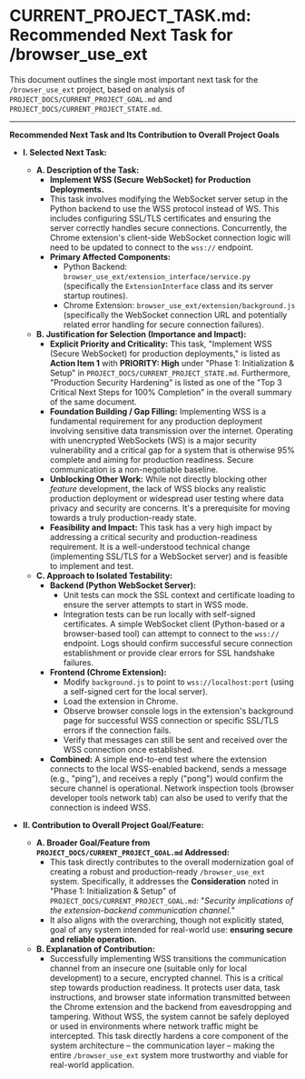 # CURRENT_PROJECT_TASK.md: Recommended Next Task for /browser_use_ext

This document outlines the single most important next task for the `/browser_use_ext` project, based on analysis of `PROJECT_DOCS/CURRENT_PROJECT_GOAL.md` and `PROJECT_DOCS/CURRENT_PROJECT_STATE.md`.

---

**Recommended Next Task and Its Contribution to Overall Project Goals**

*   **I. Selected Next Task:**
    *   **A. Description of the Task:**
        *   **Implement WSS (Secure WebSocket) for Production Deployments.**
        *   This task involves modifying the WebSocket server setup in the Python backend to use the WSS protocol instead of WS. This includes configuring SSL/TLS certificates and ensuring the server correctly handles secure connections. Concurrently, the Chrome extension\'s client-side WebSocket connection logic will need to be updated to connect to the `wss://` endpoint.
        *   **Primary Affected Components:**
            *   Python Backend: `browser_use_ext/extension_interface/service.py` (specifically the `ExtensionInterface` class and its server startup routines).
            *   Chrome Extension: `browser_use_ext/extension/background.js` (specifically the WebSocket connection URL and potentially related error handling for secure connection failures).
    *   **B. Justification for Selection (Importance and Impact):**
        *   **Explicit Priority and Criticality:** This task, "Implement WSS (Secure WebSocket) for production deployments," is listed as **Action Item 1** with **PRIORITY: High** under "Phase 1: Initialization & Setup" in `PROJECT_DOCS/CURRENT_PROJECT_STATE.md`. Furthermore, "Production Security Hardening" is listed as one of the "Top 3 Critical Next Steps for 100% Completion" in the overall summary of the same document.
        *   **Foundation Building / Gap Filling:** Implementing WSS is a fundamental requirement for any production deployment involving sensitive data transmission over the internet. Operating with unencrypted WebSockets (WS) is a major security vulnerability and a critical gap for a system that is otherwise 95% complete and aiming for production readiness. Secure communication is a non-negotiable baseline.
        *   **Unblocking Other Work:** While not directly blocking other *feature* development, the lack of WSS blocks any realistic production deployment or widespread user testing where data privacy and security are concerns. It\'s a prerequisite for moving towards a truly production-ready state.
        *   **Feasibility and Impact:** This task has a very high impact by addressing a critical security and production-readiness requirement. It is a well-understood technical change (implementing SSL/TLS for a WebSocket server) and is feasible to implement and test.
    *   **C. Approach to Isolated Testability:**
        *   **Backend (Python WebSocket Server):**
            *   Unit tests can mock the SSL context and certificate loading to ensure the server attempts to start in WSS mode.
            *   Integration tests can be run locally with self-signed certificates. A simple WebSocket client (Python-based or a browser-based tool) can attempt to connect to the `wss://` endpoint. Logs should confirm successful secure connection establishment or provide clear errors for SSL handshake failures.
        *   **Frontend (Chrome Extension):**
            *   Modify `background.js` to point to `wss://localhost:port` (using a self-signed cert for the local server).
            *   Load the extension in Chrome.
            *   Observe browser console logs in the extension\'s background page for successful WSS connection or specific SSL/TLS errors if the connection fails.
            *   Verify that messages can still be sent and received over the WSS connection once established.
        *   **Combined:** A simple end-to-end test where the extension connects to the local WSS-enabled backend, sends a message (e.g., "ping"), and receives a reply ("pong") would confirm the secure channel is operational. Network inspection tools (browser developer tools network tab) can also be used to verify that the connection is indeed WSS.

*   **II. Contribution to Overall Project Goal/Feature:**
    *   **A. Broader Goal/Feature from `PROJECT_DOCS/CURRENT_PROJECT_GOAL.md` Addressed:**
        *   This task directly contributes to the overall modernization goal of creating a robust and production-ready `/browser_use_ext` system. Specifically, it addresses the **Consideration** noted in "Phase 1: Initialization & Setup" of `PROJECT_DOCS/CURRENT_PROJECT_GOAL.md`: "_Security implications of the extension-backend communication channel._"
        *   It also aligns with the overarching, though not explicitly stated, goal of any system intended for real-world use: **ensuring secure and reliable operation.**
    *   **B. Explanation of Contribution:**
        *   Successfully implementing WSS transitions the communication channel from an insecure one (suitable only for local development) to a secure, encrypted channel. This is a critical step towards production readiness. It protects user data, task instructions, and browser state information transmitted between the Chrome extension and the backend from eavesdropping and tampering. Without WSS, the system cannot be safely deployed or used in environments where network traffic might be intercepted. This task directly hardens a core component of the system architecture – the communication layer – making the entire `/browser_use_ext` system more trustworthy and viable for real-world application.
